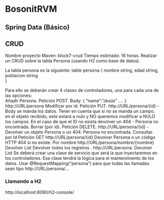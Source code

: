 
# BosonitRVM



## Spring Data (Básico)

## CRUD

Nombre proyecto Maven: block7-crud
Tiempo estimado: 16 horas.
Realizar un CRUD sobre la tabla Persona (usando H2 como base de datos).

La tabla persona es la siguiente:
table persona
{
nombre string,
edad string,
poblacion string  
}

Para ello se deberán crear 4 clases de controladores, una para cada una de las opciones:  
Añadir Persona. Petición POST. Body:  { “name”:”Jesús” …. } http://URL/persona
Modificar por id. Petición PUT. http://URL/persona/{id} - Body se manda los datos.
Tener en cuenta que si no se manda un campo, en el objeto recibido, este estará a nulo y NO queremos modificar a NULO los campos.
En el caso de que el ID no exista devolver un 404 - Persona no encontrada.
Borrar (por id). Petición DELETE. http://URL/persona/{id} - Devolver un objeto Persona o un 404: Persona no encontrada.
Consultar.
por Id Petición GET http://URL/persona/{id} Devolver Persona o un código HTTP 404 si no existe.
Por nombre  http://URL/persona/nombre/{nombre}  Devolver List<Persona>
Devolver todos los registros  . http://URL/persona. Devolver List<Persona>
Se deberá crear una clase de servicio que será la que inyectaremos en los controladores. Esa clase tendrá la lógica para el mantenimiento de los datos.
Usar @RequestMapping(“persona”) para que todas las llamadas sean tipo http://URL/persona/...

### Llamando a H2
http://localhost:8080/h2-console/


